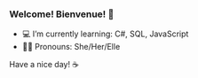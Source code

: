 ### Welcome! Bienvenue! 👋

- 💻 I’m currently learning: C#, SQL, JavaScript
- 👩‍🎓 Pronouns: She/Her/Elle

Have a nice day! ☕
